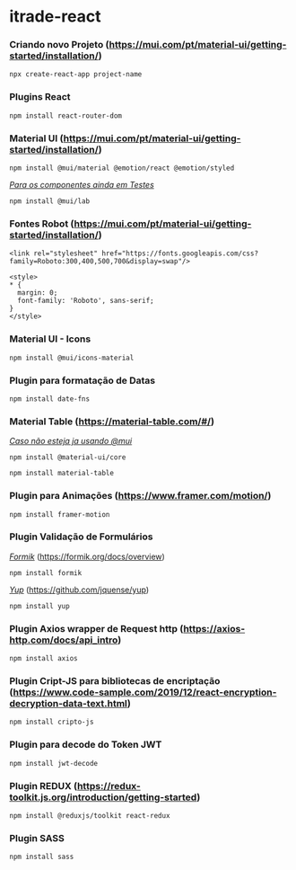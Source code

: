 # itrade-react

### Criando novo Projeto (https://mui.com/pt/material-ui/getting-started/installation/)

```
npx create-react-app project-name
```

### Plugins React

```
npm install react-router-dom
```

### Material UI (https://mui.com/pt/material-ui/getting-started/installation/)

```
npm install @mui/material @emotion/react @emotion/styled
```

<ins>_Para os componentes ainda em Testes_</ins>

```
npm install @mui/lab
```

### Fontes Robot (https://mui.com/pt/material-ui/getting-started/installation/)

```
<link rel="stylesheet" href="https://fonts.googleapis.com/css?family=Roboto:300,400,500,700&display=swap"/>
```

```
<style>
* {
  margin: 0;
  font-family: 'Roboto', sans-serif;
}
</style>
```

### Material UI - Icons

```
npm install @mui/icons-material
```

### Plugin para formatação de Datas

```
npm install date-fns
```

### Material Table (https://material-table.com/#/)

<ins>_Caso não esteja ja usando @mui_</ins>

```
npm install @material-ui/core
```

```
npm install material-table
```

### Plugin para Animações (https://www.framer.com/motion/)

```
npm install framer-motion
```

### Plugin Validação de Formulários

<ins>_Formik_</ins> (https://formik.org/docs/overview)

```
npm install formik
```

<ins>_Yup_</ins> (https://github.com/jquense/yup)

```
npm install yup
```

### Plugin Axios wrapper de Request http (https://axios-http.com/docs/api_intro)

```
npm install axios
```

### Plugin Cript-JS para bibliotecas de encriptação (https://www.code-sample.com/2019/12/react-encryption-decryption-data-text.html)

```
npm install cripto-js
```

### Plugin para decode do Token JWT

```
npm install jwt-decode
```

### Plugin REDUX (https://redux-toolkit.js.org/introduction/getting-started)

```
npm install @reduxjs/toolkit react-redux
```

### Plugin SASS

```
npm install sass
```
